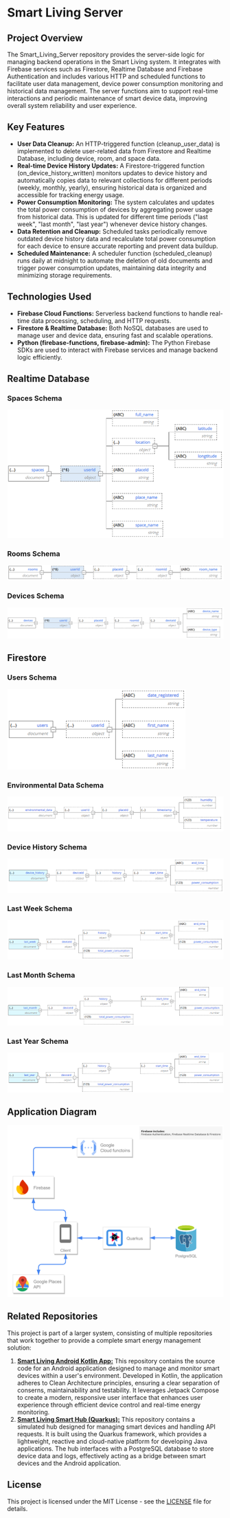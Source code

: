 # Smart Living Server

## Project Overview

The Smart_Living_Server repository provides the server-side logic for managing backend operations in the Smart Living system. It integrates with Firebase services such as Firestore, Realtime Database and Firebase Authentication and includes various HTTP and scheduled functions to facilitate user data management, device power consumption monitoring and historical data management. The server functions aim to support real-time interactions and periodic maintenance of smart device data, improving overall system reliability and user experience.

## Key Features

- **User Data Cleanup:** An HTTP-triggered function (cleanup_user_data) is implemented to delete user-related data from Firestore and Realtime Database, including device, room, and space data.
- **Real-time Device History Updates:** A Firestore-triggered function (on_device_history_written) monitors updates to device history and automatically copies data to relevant collections for different periods (weekly, monthly, yearly), ensuring historical data is organized and accessible for tracking energy usage.
- **Power Consumption Monitoring:** The system calculates and updates the total power consumption of devices by aggregating power usage from historical data. This is updated for different time periods ("last week", "last month", "last year") whenever device history changes.
- **Data Retention and Cleanup:** Scheduled tasks periodically remove outdated device history data and recalculate total power consumption for each device to ensure accurate reporting and prevent data buildup.
- **Scheduled Maintenance:** A scheduler function (scheduled_cleanup) runs daily at midnight to automate the deletion of old documents and trigger power consumption updates, maintaining data integrity and minimizing storage requirements.

## Technologies Used

- **Firebase Cloud Functions:** Serverless backend functions to handle real-time data processing, scheduling, and HTTP requests.
- **Firestore & Realtime Database:** Both NoSQL databases are used to manage user and device data, ensuring fast and scalable operations.
- **Python (firebase-functions, firebase-admin):** The Python Firebase SDKs are used to interact with Firebase services and manage backend logic efficiently.

## Realtime Database

### Spaces Schema
![Spaces Schema](./images/realtime_database/spaces_model.png)

### Rooms Schema
![Rooms Schema](./images/realtime_database/rooms_model.png)

### Devices Schema
![Devices Schema](./images/realtime_database/devices_model.png)

## Firestore

### Users Schema
![Users Schema](./images/firestore/users_model.png)

### Environmental Data Schema
![Environmental Data Schema](./images/firestore/environment_data_model.png)

### Device History Schema
![Device History Schema](./images/firestore/device_history_model.png)

### Last Week Schema
![Last Week Schema](./images/firestore/last_week_model.png)

### Last Month Schema
![Last Month Schema](./images/firestore/last_month_model.png)

### Last Year Schema
![Last Year Schema](./images/firestore/last_year_model.png)

## Application Diagram

![Application Diagram](./images/program_diagram.png)

## Related Repositories

This project is part of a larger system, consisting of multiple repositories that work together to provide a complete smart energy management solution:
1. **[Smart Living Android Kotlin App:](https://github.com/ApostolisSiampanis/Smart_Living)** This repository contains the source code for an Android application designed to manage and monitor smart devices within a user's environment. Developed in Kotlin, the application adheres to Clean Architecture principles, ensuring a clear separation of conserns, maintainability and testability. It leverages Jetpack Compose to create a modern, responsive user interface that enhances user experience through efficient device control and real-time energy monitoring.
2. **[Smart Living Smart Hub (Quarkus):](https://github.com/ApostolisSiampanis/Smart_Living_Hub)** This repository contains a simulated hub designed for managing smart devices and handling API requests. It is built using the Quarkus framework, which provides a lightweight, reactive and cloud-native platform for developing Java applications. The hub interfaces with a PostgreSQL database to store device data and logs, effectively acting as a bridge between smart devices and the Android application.

## License

This project is licensed under the MIT License - see the [LICENSE](./LICENSE) file for details.
